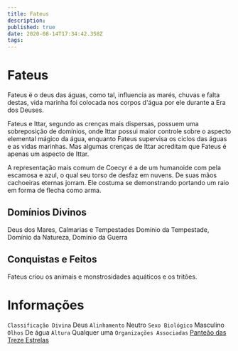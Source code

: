 ```yaml
---
title: Fateus
description: 
published: true
date: 2020-08-14T17:34:42.358Z
tags: 
---
```


<!-- SUBTITLE: Deus dos Mares, Calmarias e Tempestades -->

# Fateus
Fateus é o deus das águas, como tal, influencia as marés, chuvas e falta destas, vida marinha foi colocada nos corpos d'água por ele durante a Era dos Deuses. 

Fateus e Ittar, segundo as crenças mais dispersas, possuem uma sobreposição de domínios, onde Ittar possui maior controle sobre o aspecto elemental mágico da água, enquanto Fateus supervisa os ciclos das águas e as vidas marinhas. Mas algumas crenças de Ittar acreditam que Fateus é apenas um aspecto de Ittar.

A representação mais comum de Coecyr é a de um humanoide com pela escamosa e azul, o qual seu torso de desfaz em nuvens. De suas mãos cachoeiras eternas jorram. Ele costuma se demonstrando portando um raio em forma de flecha como arma.

## Domínios Divinos
Deus dos Mares, Calmarias e Tempestades Domínio da Tempestade, Domínio da Natureza, Domínio da Guerra

## Conquistas e Feitos
Fateus criou os animais e monstrosidades aquáticos e os tritões.

# Informações
`Classificação Divina` Deus
`Alinhamento` Neutro
`Sexo Biológico` Masculino 
`Olhos` De água
`Altura` Qualquer uma 
`Organizações Associadas` [Panteão das Treze Estrelas](http://localhost/divindades/panteao-das-treze-estrelas#panteao-das-treze-estrelas)

